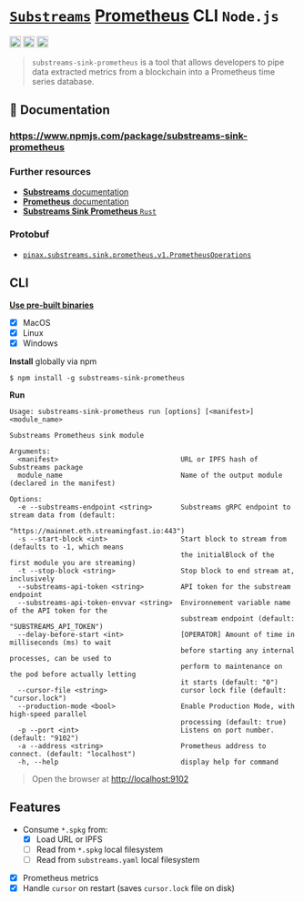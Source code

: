 # [`Substreams`](https://substreams.streamingfast.io/) [Prometheus](https://prometheus.io/) CLI `Node.js`

[<img alt="github" src="https://img.shields.io/badge/Github-substreams.prometheus-8da0cb?style=for-the-badge&logo=github" height="20">](https://github.com/pinax-network/substreams-sink-prometheus)
[<img alt="npm" src="https://img.shields.io/npm/v/substreams-sink-prometheus.svg?style=for-the-badge&color=CB0001&logo=npm" height="20">](https://www.npmjs.com/package/substreams-sink-prometheus)
[<img alt="GitHub Workflow Status" src="https://img.shields.io/github/actions/workflow/status/pinax-network/substreams-sink-prometheus/ci.yml?branch=main&style=for-the-badge" height="20">](https://github.com/pinax-network/substreams-sink-prometheus/actions?query=branch%3Amain)

> `substreams-sink-prometheus` is a tool that allows developers to pipe data extracted metrics from a blockchain into a Prometheus time series database.

## 📖 Documentation

### https://www.npmjs.com/package/substreams-sink-prometheus

### Further resources

- [**Substreams** documentation](https://substreams.streamingfast.io)
- [**Prometheus** documentation](https://prometheus.io)
- [**Substreams Sink Prometheus** `Rust`](https://github.com/pinax-network/substreams-sink-prometheus.rs)

### Protobuf

- [`pinax.substreams.sink.prometheus.v1.PrometheusOperations`](https://github.com/pinax-network/substreams-sink-prometheus.rs/blob/main/proto/substreams/sink/prometheus/v1/prometheus.proto)

## CLI
[**Use pre-built binaries**](https://github.com/pinax-network/substreams-sink-prometheus/releases)
- [x] MacOS
- [x] Linux
- [x] Windows

**Install** globally via npm
```
$ npm install -g substreams-sink-prometheus
```

**Run**

```console
Usage: substreams-sink-prometheus run [options] [<manifest>] <module_name>

Substreams Prometheus sink module

Arguments:
  <manifest>                              URL or IPFS hash of Substreams package
  module_name                             Name of the output module (declared in the manifest)

Options:
  -e --substreams-endpoint <string>       Substreams gRPC endpoint to stream data from (default:
                                          "https://mainnet.eth.streamingfast.io:443")
  -s --start-block <int>                  Start block to stream from (defaults to -1, which means
                                          the initialBlock of the first module you are streaming)
  -t --stop-block <string>                Stop block to end stream at, inclusively
  --substreams-api-token <string>         API token for the substream endpoint
  --substreams-api-token-envvar <string>  Environnement variable name of the API token for the
                                          substream endpoint (default: "SUBSTREAMS_API_TOKEN")
  --delay-before-start <int>              [OPERATOR] Amount of time in milliseconds (ms) to wait
                                          before starting any internal processes, can be used to
                                          perform to maintenance on the pod before actually letting
                                          it starts (default: "0")
  --cursor-file <string>                  cursor lock file (default: "cursor.lock")
  --production-mode <bool>                Enable Production Mode, with high-speed parallel
                                          processing (default: true)
  -p --port <int>                         Listens on port number. (default: "9102")
  -a --address <string>                   Prometheus address to connect. (default: "localhost")
  -h, --help                              display help for command
```

> Open the browser at [http://localhost:9102](http://localhost:9102)

## Features

- Consume `*.spkg` from:
  - [x] Load URL or IPFS
  - [ ] Read from `*.spkg` local filesystem
  - [ ] Read from `substreams.yaml` local filesystem
- [x] Prometheus metrics
- [x] Handle `cursor` on restart (saves `cursor.lock` file on disk)